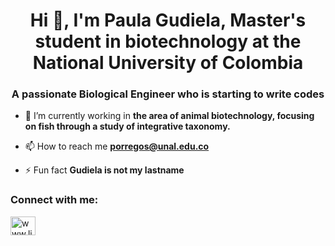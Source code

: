 <h1 align="center">Hi 👋, I'm Paula Gudiela, Master's student in biotechnology at the National University of Colombia</h1>
<h3 align="center">A passionate Biological Engineer who is starting to write codes</h3>

- 🔭 I’m currently working in **the area of ​​animal biotechnology, focusing on fish through a study of integrative taxonomy.**

- 📫 How to reach me **porregos@unal.edu.co**

- ⚡ Fun fact **Gudiela is not my lastname**

<h3 align="left">Connect with me:</h3>
<p align="left">
<a href="https://linkedin.com/in/www.linkedin.com/in/paula-gudiela-orrego-suarez-8163a0214" target="blank"><img align="center" src="https://raw.githubusercontent.com/rahuldkjain/github-profile-readme-generator/master/src/images/icons/Social/linked-in-alt.svg" alt="www.linkedin.com/in/paula-gudiela-orrego-suarez-8163a0214" height="30" width="40" /></a>
</p>

